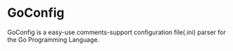GoConfig
========

GoConfig is a easy-use comments-support configuration file(.ini) parser for the Go Programming Language.